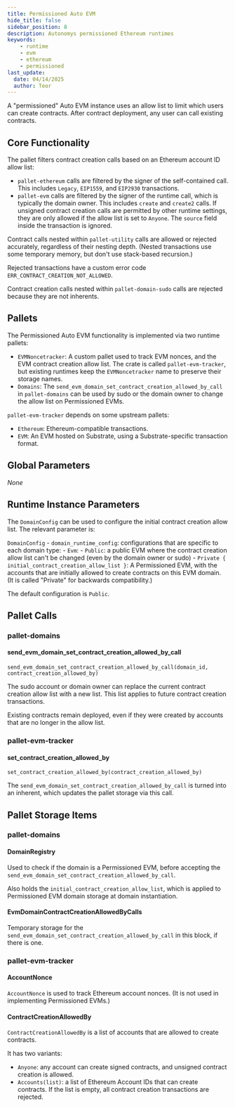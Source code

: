 ```yaml
---
title: Permissioned Auto EVM
hide_title: false
sidebar_position: 8
description: Autonomys permissioned Ethereum runtimes
keywords:
    - runtime
    - evm
    - ethereum
    - permissioned
last_update:
  date: 04/14/2025
  author: Teor
---
```


A "permissioned" Auto EVM instance uses an allow list to limit which users can create contracts.
After contract deployment, any user can call existing contracts.

## Core Functionality

The pallet filters contract creation calls based on an Ethereum account ID allow list:
- `pallet-ethereum` calls are filtered by the signer of the self-contained call. This includes `Legacy`, `EIP1559`, and `EIP2930` transactions.
- `pallet-evm` calls are filtered by the signer of the runtime call, which is typically the domain owner. This includes `create` and `create2` calls. If unsigned contract creation calls are permitted by other runtime settings, they are only allowed if the allow list is set to `Anyone`. The `source` field inside the transaction is ignored.

Contract calls nested within `pallet-utility` calls  are allowed or rejected accurately, regardless of their nesting depth. (Nested transactions use some temporary memory, but don't use stack-based recursion.)

Rejected transactions have a custom error code `ERR_CONTRACT_CREATION_NOT_ALLOWED`.

Contract creation calls nested within `pallet-domain-sudo` calls are rejected because they are not inherents.

## Pallets

The Permissioned Auto EVM functionality is implemented via two runtime pallets:
- `EVMNoncetracker`: A custom pallet used to track EVM nonces, and the EVM contract creation allow list. The crate is called `pallet-evm-tracker`, but existing runtimes keep the `EVMNoncetracker` name to preserve their storage names.
- `Domains`: The `send_evm_domain_set_contract_creation_allowed_by_call` in `pallet-domains` can be used by sudo or the domain owner to change the allow list on Permissioned EVMs.

`pallet-evm-tracker` depends on some upstream pallets:
- `Ethereum`: Ethereum-compatible transactions.
- `EVM`: An EVM hosted on Substrate, using a Substrate-specific transaction format.

## Global Parameters

_None_

## Runtime Instance Parameters

The `DomainConfig` can be used to configure the initial contract creation allow list. The relevant parameter is:

`DomainConfig`
    - `domain_runtime_config`: configurations that are specific to each domain type:
        - `Evm`:
            - `Public`: a public EVM where the contract creation allow list can't be changed (even by the domain owner or sudo)
            - `Private { initial_contract_creation_allow_list }`: A Permissioned EVM, with the accounts that are initially allowed to create contracts on this EVM domain. (It is called "Private" for backwards compatibility.)

The default configuration is `Public`.

## Pallet Calls

### pallet-domains

#### send_evm_domain_set_contract_creation_allowed_by_call

`send_evm_domain_set_contract_creation_allowed_by_call(domain_id, contract_creation_allowed_by)`

The sudo account or domain owner can replace the current contract creation allow list with a new list. This list applies to future contract creation transactions.

Existing contracts remain deployed, even if they were created by accounts that are no longer in the allow list.

### pallet-evm-tracker

#### set_contract_creation_allowed_by

`set_contract_creation_allowed_by(contract_creation_allowed_by)`

The `send_evm_domain_set_contract_creation_allowed_by_call` is turned into an inherent, which updates the pallet storage via this call.

## Pallet Storage Items

### pallet-domains

#### DomainRegistry

Used to check if the domain is a Permissioned EVM, before accepting the `send_evm_domain_set_contract_creation_allowed_by_call`.

Also holds the `initial_contract_creation_allow_list`, which is applied to Permissioned EVM domain storage at domain instantiation.

#### EvmDomainContractCreationAllowedByCalls

Temporary storage for the `send_evm_domain_set_contract_creation_allowed_by_call` in this block, if there is one.

### pallet-evm-tracker

#### AccountNonce

`AccountNonce` is used to track Ethereum account nonces. (It is not used in implementing Permissioned EVMs.)

#### ContractCreationAllowedBy

`ContractCreationAllowedBy` is a list of accounts that are allowed to create contracts.

It has two variants:
- `Anyone`: any account can create signed contracts, and unsigned contract creation is allowed.
- `Accounts(list)`: a list of Ethereum Account IDs that can create contracts. If the list is empty, all contract creation transactions are rejected.

